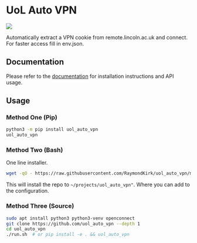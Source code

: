 # UoL Auto VPN

![](https://github.com/RaymondKirk/uol_auto_vpn/workflows/build/badge.svg)

Automatically extract a VPN cookie from remote.lincoln.ac.uk and connect. For faster access fill in env.json.

## Documentation

Please refer to the [documentation](https://raymondkirk.github.io/uol_auto_vpn/) for installation instructions and API usage.

## Usage

### Method One (Pip)

```bash 
python3 -m pip install uol_auto_vpn
uol_auto_vpn
```

### Method Two (Bash)

One line installer. 

```bash 
wget -qO - https://raw.githubusercontent.com/RaymondKirk/uol_auto_vpn/main/run.sh | bash -s 1
```

This will install the repo to `~/projects/uol_auto_vpn"`. Where you can add to the configuration.


### Method Three (Source)

```bash
sudo apt install python3 python3-venv openconnect
git clone https://github.com/uol_auto_vpn --depth 1
cd uol_auto_vpn
./run.sh  # or pip install -e . && uol_auto_vpn
```
